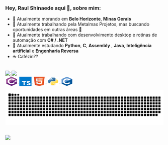 ### Hey, Raul Shinaede aqui 👋, sobre mim:

- 🏡 Atualmente morando em **Belo Horizonte**, **Minas Gerais**
- 🏬 Atualmente trabalhando pela Metalmax Projetos, mas buscando oportunidades em outras áreas 🤷
- 🔭 Atualmente trabalhando com desenvolvimento desktop e rotinas de automação com **C# / .NET**
- 🌱 Atualmente estudando **Python**, **C**, **Assembly** , **Java**, **Inteligência artificial** e **Engenharia Reversa**
- ☕ Cafézin??
<br><br>

<div>
  <a href="https://github.com/RaulShinaede">
  <img height="180em" src="https://github-readme-stats.vercel.app/api?username=RaulShinaede&show_icons=true&theme=dracula&include_all_commits=true&count_private=true"/>
  <img height="180em" src="https://github-readme-stats.vercel.app/api/top-langs/?username=RaulShinaede&layout=compact&langs_count=16&theme=dracula"/>
</div>

  <div>
    <img align="center" alt="CSharp" height="30" width="40" src="https://raw.githubusercontent.com/devicons/devicon/master/icons/csharp/csharp-original.svg">
    <img align="center" alt="Typescript" height="30" width="40" src="https://raw.githubusercontent.com/devicons/devicon/master/icons/typescript/typescript-original.svg">
    <img align="center" alt="Html5" height="30" width="40" src="https://raw.githubusercontent.com/devicons/devicon/master/icons/html5/html5-original.svg">
    <img align="center" alt="Python" height="30" width="40" src="https://raw.githubusercontent.com/devicons/devicon/master/icons/python/python-original.svg">
    <img align="center" alt="C" height="30" width="40" src="https://raw.githubusercontent.com/devicons/devicon/master/icons/c/c-original.svg">
  </div>
  
  ![Snake animation](https://github.com/RaulShinaede/RaulShinaede/blob/output/github-contribution-grid-snake.svg)
 
  ##
  
  <div>
    <a href="https://www.linkedin.com/in/raul-oliveira-376b14220" target="_blank"><img src="https://img.shields.io/badge/-LinkedIn-%230077B5?style=for-the-badge&logo=linkedin&logoColor=white" target="_blank"></a>
  </div>
  

